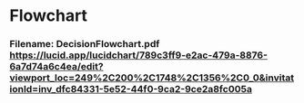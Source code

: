 # Flowchart
### Filename: DecisionFlowchart.pdf https://lucid.app/lucidchart/789c3ff9-e2ac-479a-8876-6a7d74a6c4ea/edit?viewport_loc=249%2C200%2C1748%2C1356%2C0_0&invitationId=inv_dfc84331-5e52-44f0-9ca2-9ce2a8fc005a
